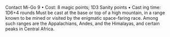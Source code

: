 Contact Mi-Go 9
• Cost:  8 magic points; 1D3 Sanity points
•
 Cast
ing time: 1D6+4 rounds
Must be cast at the base or top of a high mountain, in a range 
known to be mined or visited by the enigmatic space-faring 
race. Among such ranges are the Appalachians, Andes, and 
the Himalayas, and certain peaks in Central Africa. 
